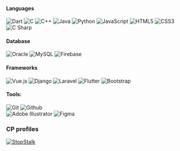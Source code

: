 

<!-- <img src="https://github-readme-stats.vercel.app/api?username=Geek-a-Byte&show_icons=true&count_private=true&theme=dark" width="440"  height="170" > -->
<!-- <img alt="GIF" src="https://user-images.githubusercontent.com/59027621/147380063-c2299ebf-4051-4634-8f09-d40f3bba1099.gif" width="250" height="170"> -->

<!-- ![Metrics](https://metrics.lecoq.io/Geek-a-Byte?template=terminal&base.metadata=0&config.timezone=Asia%2FDhaka) -->

#### Languages
![Dart](https://img.shields.io/static/v1?style=flat&message=Dart&color=0175C2&logo=Dart&logoColor=FFFFFF&label=)
![C](https://img.shields.io/static/v1?style=flat&message=C&color=000000&logo=C&logoColor=A8B9CC&label=)
![C++](https://img.shields.io/badge/-C++-000000?style=flat&logo=c%2B%2B)
![Java](https://img.shields.io/badge/-Java-000000?style=flat&logo=java)
![Python](https://img.shields.io/badge/-Python-000000?style=flat&logo=python)
![JavaScript](https://img.shields.io/badge/-JavaScript-000000?style=flat&logo=javascript)
![HTML5](https://img.shields.io/badge/-HTML5-000000?style=flat&logo=html5)
![CSS3](https://img.shields.io/badge/-CSS-000000?style=flat&logo=css3)
![C Sharp](https://img.shields.io/static/v1?style=flat&message=C+Sharp&color=000000&logo=C+Sharp&logoColor=FFFFFF&label=)

#### Database
![Oracle](https://img.shields.io/static/v1?style=flat&message=Oracle&color=F80000&logo=Oracle&logoColor=FFFFFF&label=)
![MySQL](https://img.shields.io/static/v1?style=flat&message=MySQL&color=4479A1&logo=MySQL&logoColor=FFFFFF&label=)
![Firebase](https://img.shields.io/static/v1?style=flat&message=Firebase&color=222222&logo=Firebase&logoColor=FFCA28&label=)


#### Frameworks
![Vue.js](https://img.shields.io/static/v1?style=flat&message=Vue.js&color=222222&logo=Vue.js&logoColor=4FC08D&label=)
![Django](https://img.shields.io/static/v1?style=flat&message=Django&color=092E20&logo=Django&logoColor=FFFFFF&label=)
![Laravel](https://img.shields.io/static/v1?style=flat&message=Laravel&color=FF2D20&logo=Laravel&logoColor=FFFFFF&label=)
![Flutter](https://img.shields.io/static/v1?style=flat&message=Flutter&color=02569B&logo=Flutter&logoColor=FFFFFF&label=)
![Bootstrap](https://img.shields.io/static/v1?style=flat&message=Bootstrap&color=7952B3&logo=Bootstrap&logoColor=FFFFFF&label=)

#### Tools:

![Git](https://img.shields.io/badge/-Git-000000?style=flat&logo=git)
![Github](https://img.shields.io/badge/-Github-000000?style=flat&logo=github) <br />
![Adobe Illustrator](https://img.shields.io/static/v1?style=flat&message=Adobe+Illustrator&color=000000&logo=Adobe+Illustrator&logoColor=FF9A00&label=)
![Figma](https://img.shields.io/static/v1?style=flat&message=Figma&color=000000&logo=Figma&logoColor=FFFFFF&label=)

### CP profiles

[![StopStalk](https://img.shields.io/static/v1?style=flat&message=StopStalk&color=536DFE&logo=StopStalk&logoColor=FFFFFF&label=)](https://www.stopstalk.com/user/profile/dheeranazia)
